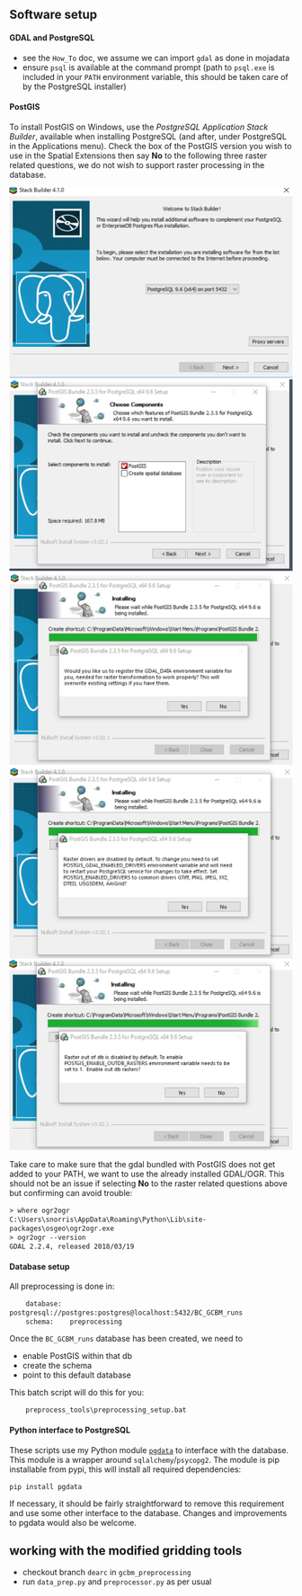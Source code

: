 ## Software setup

#### GDAL and PostgreSQL 

- see the `How_To` doc, we assume we can import `gdal` as done in mojadata
- ensure `psql` is available at the command prompt (path to `psql.exe` is included in your `PATH` environment variable, this should be taken care of by the PostgreSQL installer)

#### PostGIS

To install PostGIS on Windows, use the *PostgreSQL Application Stack Builder*, available when installing PostgreSQL (and after, under PostgreSQL in the Applications menu). Check the box of the PostGIS version you wish to use in the Spatial Extensions then say **No** to the following three raster related questions, we do not wish to support raster processing in the database.

![01](img/01_stackbuilder.png)
![02](img/02_postgis.png)
![03](img/03_gdal_data.png)
![04](img/04_gdal_enabled_drivers.png)
![05](img/05_raster_out_of_db.png)

Take care to make sure that the gdal bundled with PostGIS does not get added to your PATH, we want to use the already installed GDAL/OGR. This should not be an issue if selecting **No** to the raster related questions above but confirming can avoid trouble:

    > where ogr2ogr
    C:\Users\snorris\AppData\Roaming\Python\Lib\site-packages\osgeo\ogr2ogr.exe
    > ogr2ogr --version
    GDAL 2.2.4, released 2018/03/19
    

#### Database setup

All preprocessing is done in:
        
        database:  postgresql://postgres:postgres@localhost:5432/BC_GCBM_runs
        schema:    preprocessing

Once the `BC_GCBM_runs` database has been created, we need to

- enable PostGIS within that db 
- create the schema 
- point to this default database

This batch script will do this for you:

        preprocess_tools\preprocessing_setup.bat


#### Python interface to PostgreSQL

These scripts use my Python module [`pgdata`](https://github.com/smnorris/pgdata) to interface with the database. This module is a wrapper around `sqlalchemy`/`psycopg2`. The module is pip installable from pypi, this will install all required dependencies:

```
pip install pgdata
```

If necessary, it should be fairly straightforward to remove this requirement and use some other interface to the database. Changes and improvements to pgdata would also be welcome.

## working with the modified gridding tools

- checkout branch `dearc` in `gcbm_preprocessing`
- run `data_prep.py` and `preprocessor.py` as per usual

